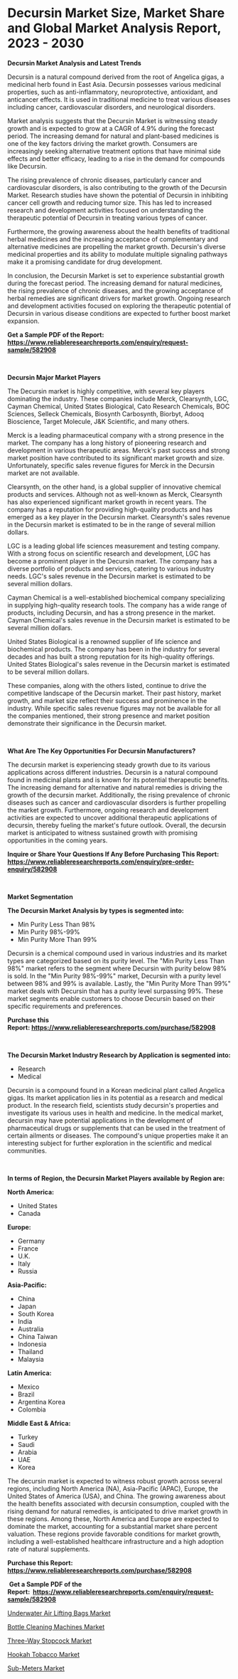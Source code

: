 <p><h1>Decursin Market Size, Market Share and Global Market Analysis Report, 2023 - 2030</h1></p><p><strong>Decursin Market Analysis and Latest Trends</strong></p>
<p><p>Decursin is a natural compound derived from the root of Angelica gigas, a medicinal herb found in East Asia. Decursin possesses various medicinal properties, such as anti-inflammatory, neuroprotective, antioxidant, and anticancer effects. It is used in traditional medicine to treat various diseases including cancer, cardiovascular disorders, and neurological disorders.</p><p>Market analysis suggests that the Decursin Market is witnessing steady growth and is expected to grow at a CAGR of 4.9% during the forecast period. The increasing demand for natural and plant-based medicines is one of the key factors driving the market growth. Consumers are increasingly seeking alternative treatment options that have minimal side effects and better efficacy, leading to a rise in the demand for compounds like Decursin.</p><p>The rising prevalence of chronic diseases, particularly cancer and cardiovascular disorders, is also contributing to the growth of the Decursin Market. Research studies have shown the potential of Decursin in inhibiting cancer cell growth and reducing tumor size. This has led to increased research and development activities focused on understanding the therapeutic potential of Decursin in treating various types of cancer.</p><p>Furthermore, the growing awareness about the health benefits of traditional herbal medicines and the increasing acceptance of complementary and alternative medicines are propelling the market growth. Decursin's diverse medicinal properties and its ability to modulate multiple signaling pathways make it a promising candidate for drug development.</p><p>In conclusion, the Decursin Market is set to experience substantial growth during the forecast period. The increasing demand for natural medicines, the rising prevalence of chronic diseases, and the growing acceptance of herbal remedies are significant drivers for market growth. Ongoing research and development activities focused on exploring the therapeutic potential of Decursin in various disease conditions are expected to further boost market expansion.</p></p>
<p><strong>Get a Sample PDF of the Report:&nbsp; <a href="https://www.reliableresearchreports.com/enquiry/request-sample/582908">https://www.reliableresearchreports.com/enquiry/request-sample/582908</a></strong></p>
<p>&nbsp;</p>
<p><strong>Decursin Major Market Players</strong></p>
<p><p>The Decursin market is highly competitive, with several key players dominating the industry. These companies include Merck, Clearsynth, LGC, Cayman Chemical, United States Biological, Cato Research Chemicals, BOC Sciences, Selleck Chemicals, Biosynth Carbosynth, Biorbyt, Adooq Bioscience, Target Molecule, J&K Scientific, and many others.</p><p>Merck is a leading pharmaceutical company with a strong presence in the market. The company has a long history of pioneering research and development in various therapeutic areas. Merck's past success and strong market position have contributed to its significant market growth and size. Unfortunately, specific sales revenue figures for Merck in the Decursin market are not available.</p><p>Clearsynth, on the other hand, is a global supplier of innovative chemical products and services. Although not as well-known as Merck, Clearsynth has also experienced significant market growth in recent years. The company has a reputation for providing high-quality products and has emerged as a key player in the Decursin market. Clearsynth's sales revenue in the Decursin market is estimated to be in the range of several million dollars.</p><p>LGC is a leading global life sciences measurement and testing company. With a strong focus on scientific research and development, LGC has become a prominent player in the Decursin market. The company has a diverse portfolio of products and services, catering to various industry needs. LGC's sales revenue in the Decursin market is estimated to be several million dollars.</p><p>Cayman Chemical is a well-established biochemical company specializing in supplying high-quality research tools. The company has a wide range of products, including Decursin, and has a strong presence in the market. Cayman Chemical's sales revenue in the Decursin market is estimated to be several million dollars.</p><p>United States Biological is a renowned supplier of life science and biochemical products. The company has been in the industry for several decades and has built a strong reputation for its high-quality offerings. United States Biological's sales revenue in the Decursin market is estimated to be several million dollars.</p><p>These companies, along with the others listed, continue to drive the competitive landscape of the Decursin market. Their past history, market growth, and market size reflect their success and prominence in the industry. While specific sales revenue figures may not be available for all the companies mentioned, their strong presence and market position demonstrate their significance in the Decursin market.</p></p>
<p>&nbsp;</p>
<p><strong>What Are The Key Opportunities For Decursin Manufacturers?</strong></p>
<p><p>The decursin market is experiencing steady growth due to its various applications across different industries. Decursin is a natural compound found in medicinal plants and is known for its potential therapeutic benefits. The increasing demand for alternative and natural remedies is driving the growth of the decursin market. Additionally, the rising prevalence of chronic diseases such as cancer and cardiovascular disorders is further propelling the market growth. Furthermore, ongoing research and development activities are expected to uncover additional therapeutic applications of decursin, thereby fueling the market's future outlook. Overall, the decursin market is anticipated to witness sustained growth with promising opportunities in the coming years.</p></p>
<p><strong>Inquire or Share Your Questions If Any Before Purchasing This Report: <a href="https://www.reliableresearchreports.com/enquiry/pre-order-enquiry/582908">https://www.reliableresearchreports.com/enquiry/pre-order-enquiry/582908</a></strong></p>
<p>&nbsp;</p>
<p><strong>Market Segmentation</strong></p>
<p><strong>The Decursin Market Analysis by types is segmented into:</strong></p>
<p><ul><li>Min Purity Less Than 98%</li><li>Min Purity 98%-99%</li><li>Min Purity More Than 99%</li></ul></p>
<p><p>Decursin is a chemical compound used in various industries and its market types are categorized based on its purity level. The "Min Purity Less Than 98%" market refers to the segment where Decursin with purity below 98% is sold. In the "Min Purity 98%-99%" market, Decursin with a purity level between 98% and 99% is available. Lastly, the "Min Purity More Than 99%" market deals with Decursin that has a purity level surpassing 99%. These market segments enable customers to choose Decursin based on their specific requirements and preferences.</p></p>
<p><strong>Purchase this Report:&nbsp;<a href="https://www.reliableresearchreports.com/purchase/582908">https://www.reliableresearchreports.com/purchase/582908</a></strong></p>
<p>&nbsp;</p>
<p><strong>The Decursin Market Industry Research by Application is segmented into:</strong></p>
<p><ul><li>Research</li><li>Medical</li></ul></p>
<p><p>Decursin is a compound found in a Korean medicinal plant called Angelica gigas. Its market application lies in its potential as a research and medical product. In the research field, scientists study decursin's properties and investigate its various uses in health and medicine. In the medical market, decursin may have potential applications in the development of pharmaceutical drugs or supplements that can be used in the treatment of certain ailments or diseases. The compound's unique properties make it an interesting subject for further exploration in the scientific and medical communities.</p></p>
<p>&nbsp;</p>
<p><strong>In terms of Region, the Decursin Market Players available by Region are:</strong></p>
<p>
    <p> <strong> North America: </strong>
        <ul>
            <li>United States</li>
            <li>Canada</li>
        </ul>
        </p> 
    <p> <strong> Europe: </strong>
        <ul>
            <li>Germany</li>
            <li>France</li>
            <li>U.K.</li>
            <li>Italy</li>
            <li>Russia</li>
        </ul>
        </p> 
    <p> <strong> Asia-Pacific: </strong>
        <ul>
            <li>China</li>
            <li>Japan</li>
            <li>South Korea</li>
            <li>India</li>
            <li>Australia</li>
            <li>China Taiwan</li>
            <li>Indonesia</li>
            <li>Thailand</li>
            <li>Malaysia</li>
        </ul>
        </p> 
    <p> <strong> Latin America: </strong>
        <ul>
            <li>Mexico</li>
            <li>Brazil</li>
            <li>Argentina Korea</li>
            <li>Colombia</li>
        </ul>
        </p> 
    <p> <strong> Middle East & Africa: </strong>
        <ul>
            <li>Turkey</li>
            <li>Saudi</li>
            <li>Arabia</li>
            <li>UAE</li>
            <li>Korea</li>
        </ul>
    </p>
    </p>
<p><p>The decursin market is expected to witness robust growth across several regions, including North America (NA), Asia-Pacific (APAC), Europe, the United States of America (USA), and China. The growing awareness about the health benefits associated with decursin consumption, coupled with the rising demand for natural remedies, is anticipated to drive market growth in these regions. Among these, North America and Europe are expected to dominate the market, accounting for a substantial market share percent valuation. These regions provide favorable conditions for market growth, including a well-established healthcare infrastructure and a high adoption rate of natural supplements.</p></p>
<p><strong>Purchase this Report: <a href="https://www.reliableresearchreports.com/purchase/582908">https://www.reliableresearchreports.com/purchase/582908</a></strong></p>
<p>&nbsp;<strong>Get a Sample PDF of the Report:&nbsp;&nbsp;<a href="https://www.reliableresearchreports.com/enquiry/request-sample/582908">https://www.reliableresearchreports.com/enquiry/request-sample/582908</a></strong></p>
<p><strong></strong></p>
<p><p><a href="https://medium.com/@emerylittle2023/underwater-air-lifting-bags-market-size-growth-forecast-2023-2030-4b37fee0fc42">Underwater Air Lifting Bags Market</a></p><p><a href="https://medium.com/@joshuahintz2023/bottle-cleaning-machines-market-size-growth-forecast-2023-2030-3d5b0f9e8aa0">Bottle Cleaning Machines Market</a></p><p><a href="https://www.linkedin.com/pulse/three-way-stopcock-market-insights-players-forecast-till/">Three-Way Stopcock Market</a></p><p><a href="https://www.linkedin.com/pulse/hookah-tobacco-market-share-amp-new-trends-analysis-report/">Hookah Tobacco Market</a></p><p><a href="https://www.linkedin.com/pulse/sub-meters-market-size-2023-2030-global-industrial-analysis/">Sub-Meters Market</a></p></p>